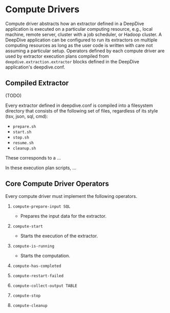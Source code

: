 # Compute Drivers
Compute driver abstracts how an extractor defined in a DeepDive application is executed on a particular computing resource, e.g., local machine, remote server, cluster with a job scheduler, or Hadoop cluster.
A DeepDive application can be configured to run its extractors on multiple computing resources as long as the user code is written with care not assuming a particular setup.
Operators defined by each compute driver are used by extractor execution plans compiled from `deepdive.extraction.extractor` blocks defined in the DeepDive application's deepdive.conf.

## Compiled Extractor
(TODO)

Every extractor defined in deepdive.conf is compiled into a filesystem directory that consists of the following set of files, regardless of its style (tsv, json, sql, cmd):

* `prepare.sh`
* `start.sh`
* `stop.sh`
* `resume.sh`
* `cleanup.sh`

These corresponds to a ...

In these execution plan scripts, ...

## Core Compute Driver Operators
Every compute driver must implement the following operators.

1. `compute-prepare-input SQL`
    * Prepares the input data for the extractor.
2. `compute-start`
    * Starts the execution of the extractor.
3. `compute-is-running`
    * Starts the computation.
4. `compute-has-completed`
5. `compute-restart-failed`
6. `compute-collect-output TABLE`

7. `compute-stop`
8. `compute-cleanup`
